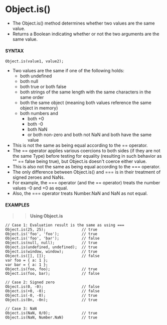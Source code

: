 # Object.is()

- The Object.is() method determines whether two values are the same value.
- Returns a Boolean indicating whether or not the two arguments are the same value.

#### **SYNTAX**

```
Object.is(value1, value2);

```

- Two values are the same if one of the following holds:
  - both undefined
  - both null
  - both true or both false
  - both strings of the same length with the same characters in the same order
  - both the same object (meaning both values reference the same object in memory)
  - both numbers and
    - both +0
    - both -0
    - both NaN
    - or both non-zero and both not NaN and both have the same value
- This is not the same as being equal according to the == operator.
- The == operator applies various coercions to both sides (if they are not the same Type) before testing for equality (resulting in such behavior as "" == false being true), but Object.is doesn't coerce either value.
- This is also not the same as being equal according to the === operator.
- The only difference between Object.is() and === is in their treatment of signed zeroes and NaNs.
- For example, the === operator (and the == operator) treats the number values -0 and +0 as equal.
- Also, the === operator treats Number.NaN and NaN as not equal.

#### **EXAMPLES**

> > **Using Object.is**

```
// Case 1: Evaluation result is the same as using ===
Object.is(25, 25);                // true
Object.is('foo', 'foo');          // true
Object.is('foo', 'bar');          // false
Object.is(null, null);            // true
Object.is(undefined, undefined);  // true
Object.is(window, window);        // true
Object.is([], []);                // false
var foo = { a: 1 };
var bar = { a: 1 };
Object.is(foo, foo);              // true
Object.is(foo, bar);              // false

// Case 2: Signed zero
Object.is(0, -0);                 // false
Object.is(+0, -0);                // false
Object.is(-0, -0);                // true
Object.is(0n, -0n);               // true

// Case 3: NaN
Object.is(NaN, 0/0);              // true
Object.is(NaN, Number.NaN)        // true
```
